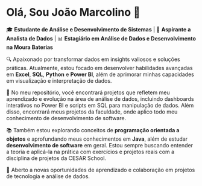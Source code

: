 # Olá, Sou João Marcolino 👋

🎓 **Estudante de Análise e Desenvolvimento de Sistemas** | 🎯 **Aspirante a Analista de Dados** | 📊 **Estagiário em Análise de Dados e Desenvolvimento na Moura Baterias**

🔍 Apaixonado por transformar dados em insights valiosos e soluções práticas. Atualmente, estou focado em desenvolver habilidades avançadas em **Excel**, **SQL**, **Python** e **Power BI**, além de aprimorar minhas capacidades em visualização e interpretação de dados.

🚀 No meu repositório, você encontrará projetos que refletem meu aprendizado e evolução na área de análise de dados, incluindo dashboards interativos no Power BI e scripts em SQL para manipulação de dados. Além disso, encontrará meus projetos da faculdade, onde aplico todo meu conhecimento de desenvolvimento de software.

📚 Também estou explorando conceitos de **programação orientada a objetos** e aprofundando meus conhecimentos em **Java**, além de estudar **desenvolvimento de software** em geral. Estou sempre buscando entender a teoria e aplicá-la na prática com exercícios e projetos reais com a disciplina de projetos da CESAR School.

🌱 Aberto a novas oportunidades de aprendizado e colaboração em projetos de tecnologia e análise de dados.
